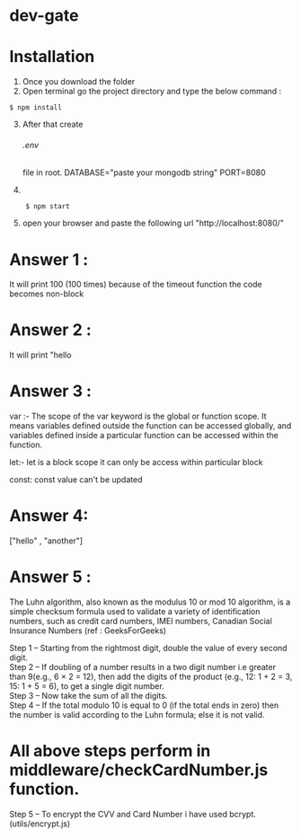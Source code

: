 # dev-gate

# Installation

1.  Once you download the folder
2.  Open terminal go the project directory and type the below command :

```shell
$ npm install
```

3. After that create <h6>.env</h6> file in root.
   DATABASE="paste your mongodb string"
   PORT=8080

4.

```shell
    $ npm start
```

5. open your browser and paste the following url
   "http://localhost:8080/"

# Answer 1 :

It will print 100 (100 times) because of the timeout function the code becomes non-block

# Answer 2 :

It will print "hello

# Answer 3 :

var :- The scope of the var keyword is the global or function scope. It means variables defined outside the function can be accessed globally, and variables defined inside a particular function can be accessed within the function.

let:- let is a block scope it can only be access within particular block

const: const value can't be updated

# Answer 4:

["hello" , "another"]

# Answer 5 :

The Luhn algorithm, also known as the modulus 10 or mod 10 algorithm, is a simple checksum formula used to validate a variety of identification numbers, such as credit card numbers, IMEI numbers, Canadian Social Insurance Numbers (ref : GeeksForGeeks)

Step 1 – Starting from the rightmost digit, double the value of every second digit.
<br>
Step 2 – If doubling of a number results in a two digit number i.e greater than 9(e.g., 6 × 2 = 12), then add the digits of the product (e.g., 12: 1 + 2 = 3, 15: 1 + 5 = 6), to get a single digit number.
<br>
Step 3 – Now take the sum of all the digits.
<br>
Step 4 – If the total modulo 10 is equal to 0 (if the total ends in zero) then the number is valid according to the Luhn formula; else it is not valid.

# All above steps perform in middleware/checkCardNumber.js function.

Step 5 – To encrypt the CVV and Card Number i have used bcrypt. (utils/encrypt.js)
